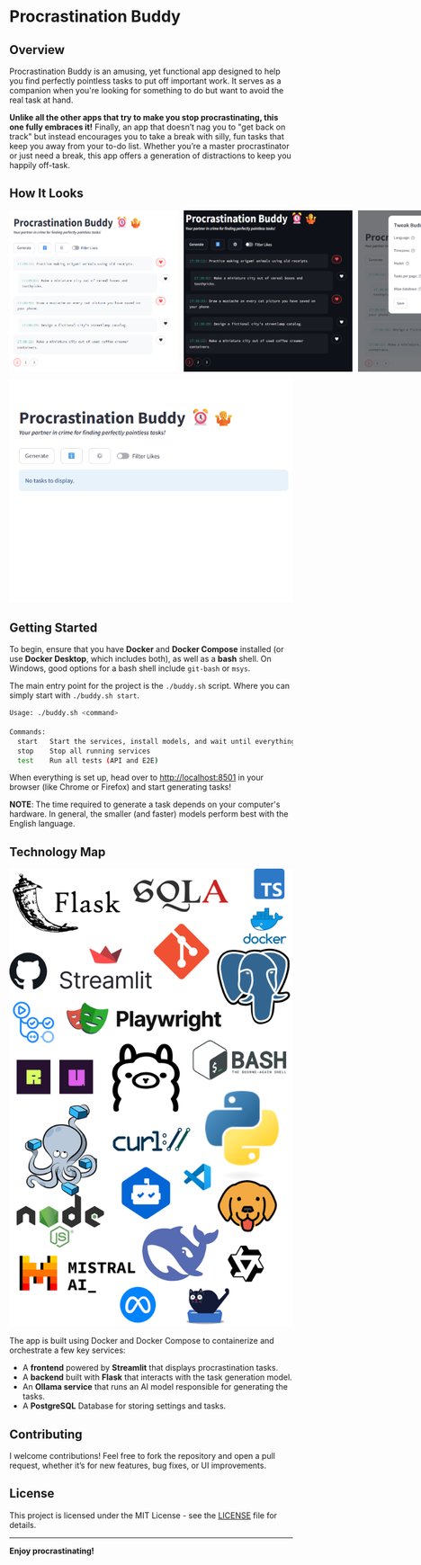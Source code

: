 # Procrastination Buddy

## Overview

Procrastination Buddy is an amusing, yet functional app designed to help you find perfectly pointless tasks to put off important work. It serves as a companion when you're looking for something to do but want to avoid the real task at hand. 

**Unlike all the other apps that try to make you stop procrastinating, this one fully embraces it!** Finally, an app that doesn’t nag you to "get back on track" but instead encourages you to take a break with silly, fun tasks that keep you away from your to-do list. Whether you’re a master procrastinator or just need a break, this app offers a generation of distractions to keep you happily off-task.

## How It Looks

<div style="display: flex; gap: 10px;">
  <img src="docs/frontend-light.png" alt="Frontend Light" width="300"/>
  <img src="docs/frontend-dark.png" alt="Frontend Dark" width="300"/>
  <img src="docs/settings-light.png" alt="Settings Light" width="300"/>
</div>

![animated preview](docs/buddy-preview.gif)

## Getting Started

To begin, ensure that you have **Docker** and **Docker Compose** installed (or use **Docker Desktop**, which includes both), as well as a **bash** shell. On Windows, good options for a bash shell include `git-bash` or `msys`.

The main entry point for the project is the `./buddy.sh` script. Where you can simply start with `./buddy.sh start`.

```bash
Usage: ./buddy.sh <command>

Commands:
  start   Start the services, install models, and wait until everything is ready
  stop    Stop all running services
  test    Run all tests (API and E2E)
```

When everything is set up, head over to [http://localhost:8501](http://localhost:8501) in your browser (like Chrome or Firefox) and start generating tasks!

__NOTE__: The time required to generate a task depends on your computer's hardware. In general, the smaller (and faster) models perform best with the English language.

## Technology Map

![technology map](docs/technology-map.drawio.png)

The app is built using Docker and Docker Compose to containerize and orchestrate a few key services:

- A **frontend** powered by **Streamlit** that displays procrastination tasks.
- A **backend** built with **Flask** that interacts with the task generation model.
- An **Ollama service** that runs an AI model responsible for generating the tasks.
- A **PostgreSQL** Database for storing settings and tasks.

## Contributing

I welcome contributions! Feel free to fork the repository and open a pull request, whether it’s for new features, bug fixes, or UI improvements.

## License

This project is licensed under the MIT License - see the [LICENSE](LICENSE) file for details.

---

**Enjoy procrastinating!**
